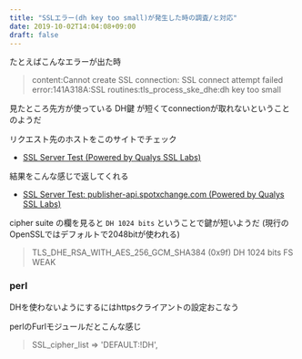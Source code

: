 ```yaml
---
title: "SSLエラー(dh key too small)が発生した時の調査/と対応"
date: 2019-10-02T14:04:08+09:00
draft: false
---
```


たとえばこんなエラーが出た時

> content:Cannot create SSL connection: SSL connect attempt failed error:141A318A:SSL routines:tls_process_ske_dhe:dh key too small

見たところ先方が使っている DH鍵 が短くてconnectionが取れないということのようだ

リクエスト先のホストをこのサイトでチェック

- [SSL Server Test (Powered by Qualys SSL Labs)](https://www.ssllabs.com/ssltest/analyze.html)

結果をこんな感じで返してくれる

- [SSL Server Test: publisher-api.spotxchange.com (Powered by Qualys SSL Labs)](https://www.ssllabs.com/ssltest/analyze.html?d=publisher%2dapi.spotxchange.com&s=198.54.12.118)

cipher suite の欄を見ると `DH 1024 bits` ということで鍵が短いようだ
(現行のOpenSSLではデフォルトで2048bitが使われる)

> TLS_DHE_RSA_WITH_AES_256_GCM_SHA384 (0x9f)   DH 1024 bits   FS   WEAK


### perl

DHを使わないようにするにはhttpsクライアントの設定おこなう

perlのFurlモジュールだとこんな感じ

> SSL_cipher_list => 'DEFAULT:!DH',
